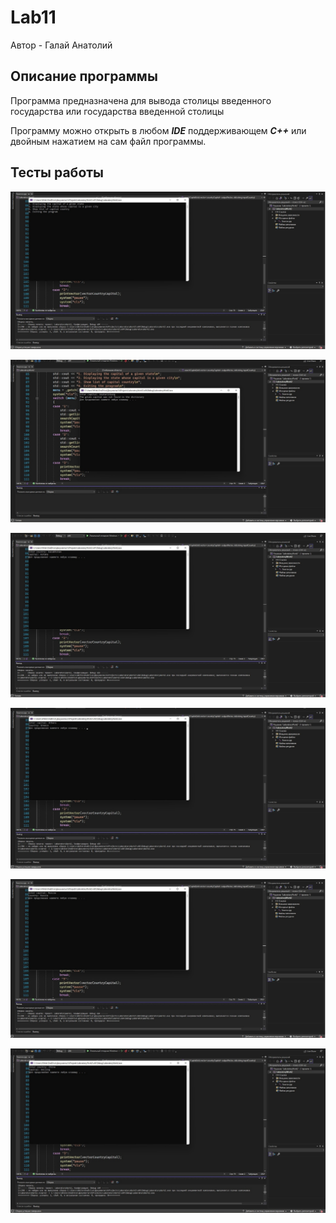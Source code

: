 # Lab11
Автор - Галай Анатолий

## Описание программы
Программа предназначена для вывода столицы введенного государства или государства введенной столицы

Программу можно открыть в любом ***IDE*** поддерживающем ***С++*** или двойным нажатием на сам файл программы.

## Тесты работы

![Alt-текст](https://github.com/NowStrongTea/Lab11/blob/main/X9Lq-hpE9xk.jpg)

![Alt-текст](https://github.com/NowStrongTea/Lab11/blob/main/ME2BNks6k7c.jpg)

![Alt-текст](https://github.com/NowStrongTea/Lab11/blob/main/Ms2PrOgtQ1Y.jpg)

![Alt-текст](https://github.com/NowStrongTea/Lab11/blob/main/us1B5HEZupo.jpg)

![Alt-текст](https://github.com/NowStrongTea/Lab11/blob/main/utvT1rjTpto.jpg)

![Alt-текст](https://github.com/NowStrongTea/Lab11/blob/main/ziekxZnZgjE.jpg)
